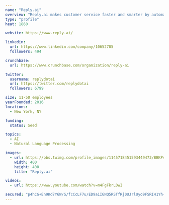```yaml
---
name: "Reply.ai"
overview: "Reply.ai makes customer service faster and smarter by automating repetitive processes and delivering instant and personalized attention on messaging channels."
type: "profile"
heat: 1860

website: https://www.reply.ai/

linkedin:
  url: https://www.linkedin.com/company/10652705
  followers: 494

crunchbase:
  url: https://www.crunchbase.com/organization/reply-ai

twitter:
  username: replydotai
  url: https://twitter.com/replydotai
  followers: 6799

size: 11-50 employees
yearFounded: 2016
locations:
  - New York, NY

funding:
  status: Seed

topics:
  - AI
  - Natural Language Processing

images:
  - url: https://pbs.twimg.com/profile_images/1145718451593449473/BBKPslWQ_400x400.png
    width: 400
    height: 400
    title: "Reply.ai"

videos:
  - url: https://www.youtube.com/watch?v=m4FgFkrL0wI

secured: "p4hCG+En9Kd7Y6W/S/fcCcLF7u/ED9a1IGNQ5RSTfRj0UJrlUyo9FSRI41Yh+mCds8gLlgApRsMiG63MGCN8tdSMf376Gc4G0ROhsJks5lVMvYf6jB3D9+1/azf4w8CWULJCW84mP1isl1kgy1fMIKRegzSNHXbxc3eQBfMNB/cKwQnGTq/YnRrsPy+sLSWQBNwcREzmSRaC00l5mKlVqNuxXpYgP9LEnwXenx4MvTOXe/ahKj5bmN9eORVgMFCn5+cUjSBF/dehBZXX2Bpf7Q==;Z8gBsZKBdWbMgXxmHmypiw=="
---
```


